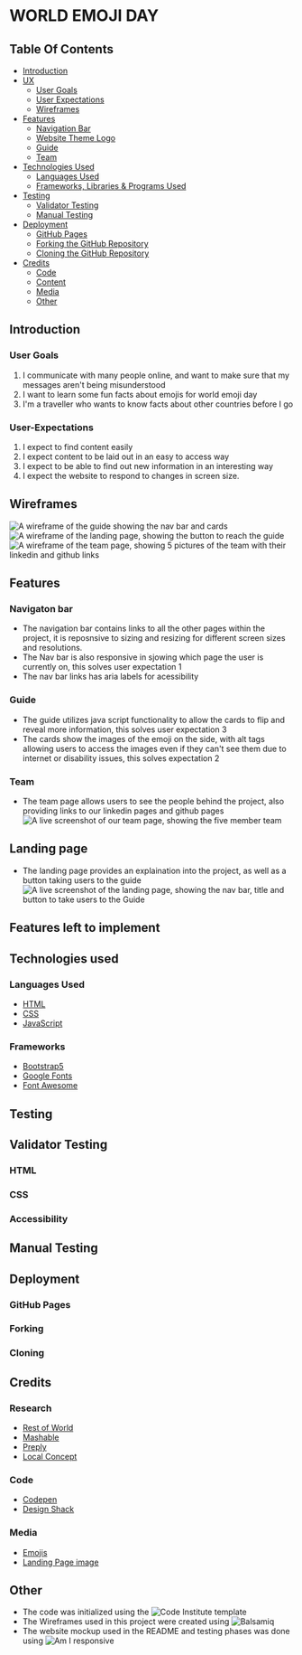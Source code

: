 # WORLD EMOJI DAY

## Table Of Contents

* [Introduction](#Introduction)
* [UX](#UX)
    * [User Goals](#User-Goals)
    * [User Expectations](#User-Expectations)
    * [Wireframes](#Wireframes)
* [Features](#Features)
    * [Navigation Bar](#Navigation-Bar)
    * [Website Theme Logo](#Website-Theme-Logo)
    * [Guide](#Guide)
    * [Team](#Team)
* [Technologies Used](#Technologies-Used)
    * [Languages Used](#Languages-Used)
    * [Frameworks, Libraries & Programs Used](#Frameworks)
* [Testing](#Testing)
    * [Validator Testing](#Validator)
    * [Manual Testing](#Manual-Testing)
* [Deployment](#Deployment)
    * [GitHub Pages](#Github)
    * [Forking the GitHub Repository](#Forking)
    * [Cloning the GitHub Repository](#Cloning)
* [Credits](#Credits)
    * [Code](#Code)
    * [Content](#Content)
    * [Media](#Media)
    * [Other](#Other)


## Introduction

### User Goals
1. I communicate with many people online, and want to make sure that my messages aren't being misunderstood
2. I want to learn some fun facts about emojis for world emoji day 
3. I'm a traveller who wants to know facts about other countries before I go

### User-Expectations
1. I expect to find content easily
2. I expect content to be laid out in an easy to access way
3. I expect to be able to find out new information in an interesting way 
4. I expect the website to respond to changes in screen size. 

## Wireframes
![A wireframe of the guide showing the nav bar and cards](assets/images/wireframes/wireframe-guide.jpg)
![A wireframe of the landing page, showing the button to reach the guide](assets/images/wireframes/wireframe-index.jpg)
![A wireframe of the team page, showing 5 pictures of the team with their linkedin and github links](assets/images/wireframes/wireframe-team.jpg)


## Features

### Navigaton bar 
- The navigation bar contains links to all the other pages within the project, it is reposnsive to sizing and resizing for different screen sizes and resolutions.
- The Nav bar is also responsive in sjowing which page the user is currently on, this solves user expectation 1
- The nav bar links has aria labels for acessibility

### Guide
- The guide utilizes java script functionality to allow the cards to flip and reveal more information, this solves user expectation 3
- The cards show the images of the emoji on the side, with alt tags allowing users to access the images even if they can't see them due to internet or disability issues, this solves expectation 2

### Team
- The team page allows users to see the people behind the project, also providing links to our linkedin pages and github pages
![A live screenshot of our team page, showing the five member team](assets/images/teampage.jpg)

## Landing page
- The landing page provides an explaination into the project, as well as a button taking users to the guide
![A live screenshot of the landing page, showing the nav bar, title and button to take users to the Guide](assets/images/landing.jpg)

## Features left to implement

## Technologies used 

### Languages Used 
- [HTML](https://en.wikipedia.org/wiki/HTML)
- [CSS](https://en.wikipedia.org/wiki/CSS)
- [JavaScript](https://en.wikipedia.org/wiki/JavaScript)

### Frameworks
- [Bootstrap5](https://getbootstrap.com/docs/5.2/getting-started/introduction/)
- [Google Fonts](https://fonts.google.com/)
- [Font Awesome](https://fontawesome.com/)

## Testing

## Validator Testing

### HTML

### CSS

### Accessibility 

## Manual Testing

## Deployment

### GitHub Pages

### Forking

### Cloning

## Credits

### Research
- [Rest of World](https://restofworld.org/2021/list-emoji-different-meanings/)
- [Mashable](https://mashable.com/article/emoji-culture-world)
- [Preply](https://preply.com/en/d/emojis-around-the-world--lp)
- [Local Concept](https://en.localconcept.com/blog/2019/07/17/emojis/)

### Code
- [Codepen](https://codepen.io/desandro/pen/LmWoWe)
- [Design Shack](https://designshack.net/articles/trends/best-website-color-schemes/)

### Media

- [Emojis]()
- [Landing Page image]()

## Other

- The code was initialized using the ![Code Institute template](https://github.com/Code-Institute-Solutions/readme-template)
- The Wireframes used in this project were created using ![Balsamiq](https://balsamiq.com/)
- The website mockup used in the README and testing phases was done using ![Am I responsive](https://ui.dev/amiresponsive)